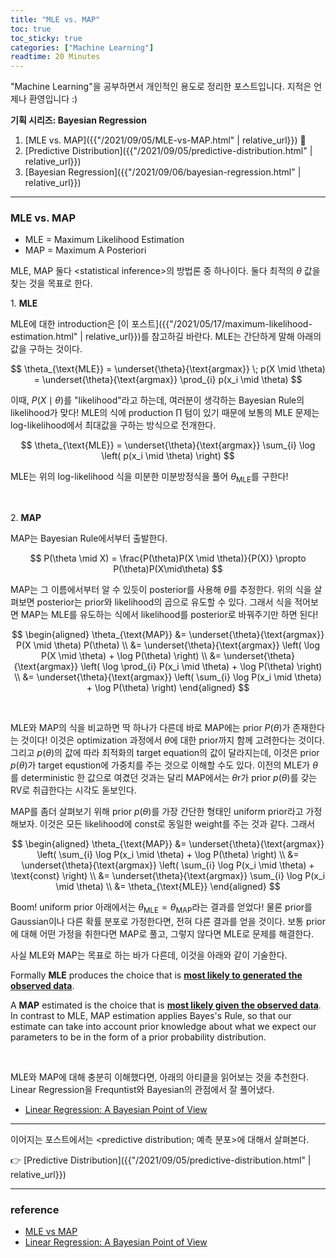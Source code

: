 ```yaml
---
title: "MLE vs. MAP"
toc: true
toc_sticky: true
categories: ["Machine Learning"]
readtime: 20 Minutes
---
```




"Machine Learning"을 공부하면서 개인적인 용도로 정리한 포스트입니다. 지적은 언제나 환영입니다 :)

<div class="proof" markdown="1">

**기획 시리즈: Bayesian Regression**

1. [MLE vs. MAP]({{"/2021/09/05/MLE-vs-MAP.html" | relative_url}}) 👀
2. [Predictive Distribution]({{"/2021/09/05/predictive-distribution.html" | relative_url}})
3. [Bayesian Regression]({{"/2021/09/06/bayesian-regression.html" | relative_url}})

</div>

<hr/>

### MLE vs. MAP

- MLE = Maximum Likelihood Estimation
- MAP = Maximum A Posteriori

MLE, MAP 둘다 \<statistical inference\>의 방법론 중 하나이다. 둘다 최적의 $\theta$ 값을 찾는 것을 목표로 한다.

1\. **MLE**

MLE에 대한 introduction은 [이 포스트]({{"/2021/05/17/maximum-likelihood-estimation.html" | relative_url}})를 참고하길 바란다.
MLE는 간단하게 말해 아래의 값을 구하는 것이다.

$$
\theta_{\text{MLE}} = \underset{\theta}{\text{argmax}} \; p(X \mid \theta) = \underset{\theta}{\text{argmax}} \prod_{i} p(x_i \mid \theta)
$$

이때, $P(X\mid \theta)$를 "likelihood"라고 하는데, 여러분이 생각하는 Bayesian Rule의 likelihood가 맞다! MLE의 식에 production $\prod$ 텀이 있기 때문에 보통의 MLE 문제는 log-likelihood에서 최대값을 구하는 방식으로 전개한다.

$$
\theta_{\text{MLE}} = \underset{\theta}{\text{argmax}} \sum_{i} \log \left( p(x_i \mid \theta) \right)
$$

MLE는 위의 log-likelihood 식을 미분한 미분방정식을 풀어 $\theta_{\text{MLE}}$를 구한다!

<br/>

2\. **MAP**

MAP는 Bayesian Rule에서부터 출발한다.

$$
P(\theta \mid X) = \frac{P(\theta)P(X \mid \theta)}{P(X)} \propto P(\theta)P(X\mid\theta)
$$

MAP는 그 이름에서부터 알 수 있듯이 posterior를 사용해 $\theta$를 추정한다. 위의 식을 살펴보면 posterior는 prior와 likelihood의 곱으로 유도할 수 있다.
그래서 식을 적어보면 MAP는 MLE를 유도하는 식에서 likelihood를 posterior로 바꿔주기만 하면 된다!

$$
\begin{aligned}
\theta_{\text{MAP}}
&= \underset{\theta}{\text{argmax}} P(X \mid \theta) P(\theta) \\
&= \underset{\theta}{\text{argmax}} \left( \log P(X \mid \theta) + \log P(\theta) \right) \\
&= \underset{\theta}{\text{argmax}} \left( \log  \prod_{i} P(x_i \mid \theta) + \log P(\theta) \right) \\
&= \underset{\theta}{\text{argmax}} \left( \sum_{i} \log P(x_i \mid \theta) + \log P(\theta) \right)
\end{aligned}
$$

<br/>

MLE와 MAP의 식을 비교하면 딱 하나가 다른데 바로 <span class="half_HL">MAP에는 prior $P(\theta)$가 존재한다</span>는 것이다! 이것은 optimization 과정에서 $\theta$에 대한 prior까지 함께 고려한다는 것이다. 그리고 $p(\theta)$의 값에 따라 최적화의 target equation의 값이 달라지는데, 이것은 prior $p(\theta)$가 target equstion에 가중치를 주는 것으로 이해할 수도 있다. 이전의 MLE가 $\theta$를 deterministic 한 값으로 여겼던 것과는 달리 MAP에서는 $\theta$r가 prior $p(\theta)$를 갖는 RV로 취급한다는 시각도 돋보인다.

MAP를 좀더 살펴보기 위해 prior $p(\theta)$를 가장 간단한 형태인 uniform prior라고 가정해보자. 이것은 모든 likelihood에 const로 동일한 weight를 주는 것과 같다. 그래서

$$
\begin{aligned}
\theta_{\text{MAP}}
&= \underset{\theta}{\text{argmax}} \left( \sum_{i} \log P(x_i \mid \theta) + \log P(\theta) \right) \\
&= \underset{\theta}{\text{argmax}} \left( \sum_{i} \log P(x_i \mid \theta) + \text{const} \right) \\
&= \underset{\theta}{\text{argmax}} \sum_{i} \log P(x_i \mid \theta) \\
&= \theta_{\text{MLE}}
\end{aligned}
$$

Boom! uniform prior 아래에서는 $\theta_{\text{MLE}} = \theta_{\text{MAP}}$라는 결과를 얻었다! 물론 prior를 Gaussian이나 다른 확률 분포로 가정한다면, 전혀 다른 결과를 얻을 것이다. 보통 prior에 대해 어떤 가정을 취한다면 MAP로 풀고, 그렇지 않다면 MLE로 문제를 해결한다.

사실 MLE와 MAP는 목표로 하는 바가 다른데, 이것을 아래와 같이 기술한다.

<div class="notice" markdown="1">

Formally **MLE** produces the choice that is <u><b>most likely to generated the observed data</b></u>.

A **MAP** estimated is the choice that is <u><b>most likely given the observed data</b></u>. In contrast to MLE, MAP estimation applies Bayes's Rule, so that our estimate can take into account prior knowledge about what we expect our parameters to be in the form of a prior probability distribution.

</div>

<br/>

MLE와 MAP에 대해 충분히 이해했다면, 아래의 아티클을 읽어보는 것을 추천한다. Linear Regression을 Frequntist와 Bayesian의 관점에서 잘 풀어냈다.

- [Linear Regression: A Bayesian Point of View](https://wiseodd.github.io/techblog/2017/01/05/bayesian-regression/)

<hr/>

이어지는 포스트에서는 \<predictive distribution; 예측 분포\>에 대해서 살펴본다.

👉 [Predictive Distribution]({{"/2021/09/05/predictive-distribution.html" | relative_url}})

<hr/>

### reference

- [MLE vs MAP](https://wiseodd.github.io/techblog/2017/01/01/mle-vs-map/)
- [Linear Regression: A Bayesian Point of View](https://wiseodd.github.io/techblog/2017/01/05/bayesian-regression/)
